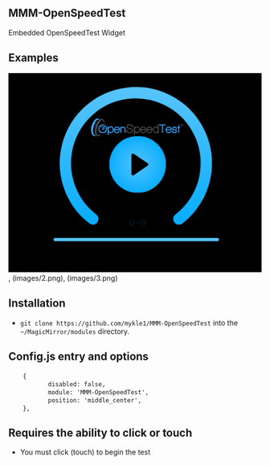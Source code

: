 ## MMM-OpenSpeedTest

Embedded OpenSpeedTest Widget

## Examples

![](images/1.png), (images/2.png), (images/3.png)

## Installation

* `git clone https://github.com/mykle1/MMM-OpenSpeedTest` into the `~/MagicMirror/modules` directory.

## Config.js entry and options

```
    {
           disabled: false,
           module: 'MMM-OpenSpeedTest',
           position: 'middle_center',
    },
```

## Requires the ability to click or touch

* You must click (touch) to begin the test
